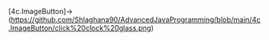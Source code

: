 [4c.ImageButton]->(https://github.com/Shlaghana90/AdvancedJavaProgramming/blob/main/4c.ImageButton/click%20clock%20glass.png)
